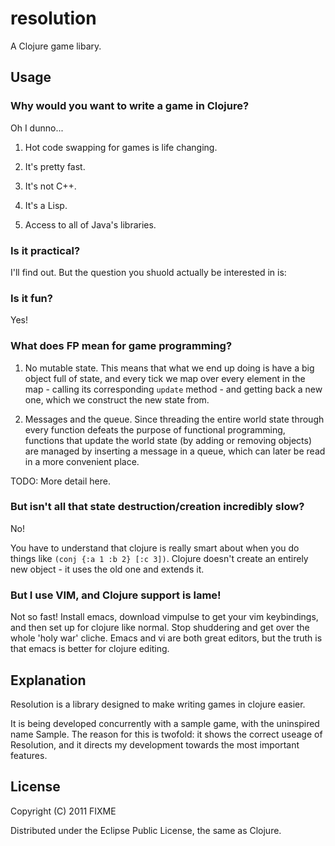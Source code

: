 # resolution

A Clojure game libary.

## Usage

### Why would you want to write a game in Clojure?

Oh I dunno...

1. Hot code swapping for games is life changing.

2. It's pretty fast.

3. It's not C++.

4. It's a Lisp.

5. Access to all of Java's libraries.

### Is it practical?

I'll find out. But the question you shuold actually be interested in is:

### Is it fun?

Yes!

### What does FP mean for game programming?

1. No mutable state. This means that what we end up doing is have a big object full of state, and every tick we map over every element in the map - calling its corresponding `update` method - and getting back a new one, which we construct the new state from.

2. Messages and the queue. Since threading the entire world state through every function defeats the purpose of functional programming, functions that update the world state (by adding or removing objects) are managed by inserting a message in a queue, which can later be read in a more convenient place.

TODO: More detail here.

### But isn't all that state destruction/creation incredibly slow?

No!

You have to understand that clojure is really smart about when you do things like `(conj {:a 1 :b 2} [:c 3])`. Clojure doesn't create an entirely new object - it uses the old one and extends it. 

### But I use VIM, and Clojure support is lame!

Not so fast! Install emacs, download vimpulse to get your vim keybindings, and then set up for clojure like normal. Stop shuddering and get over the whole 'holy war' cliche. Emacs and vi are both great editors, but the truth is that emacs is better for clojure editing.


## Explanation

Resolution is a library designed to make writing games in clojure easier. 

It is being developed concurrently with a sample game, with the uninspired name Sample. The reason for this is twofold: it shows the correct useage of Resolution, and it directs my development towards the most important features.

## License

Copyright (C) 2011 FIXME

Distributed under the Eclipse Public License, the same as Clojure.
